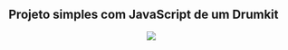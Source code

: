 ## Projeto simples com JavaScript de um Drumkit 

<div align="center">
  <img src="https://user-images.githubusercontent.com/25671369/165180879-ab9efd7e-1a1b-4ca9-979c-115b47754dff.gif"/>
<div>